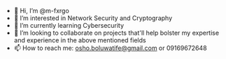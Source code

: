 - 👋 Hi, I’m @m-fxrgo
- 👀 I’m interested in Network Security and Cryptography
- 🌱 I’m currently learning Cybersecurity
- 💞️ I’m looking to collaborate on projects that'll help bolster my expertise and experience in the above mentioned fields
- 📫 How to reach me: osho.boluwatife@gmail.com or 09169672648

<!---
m-fxrgo/m-fxrgo is a ✨ special ✨ repository because its `README.md` (this file) appears on your GitHub profile.
You can click the Preview link to take a look at your changes.
--->
